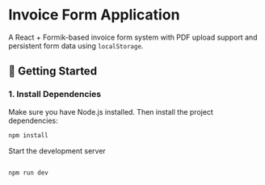 # Invoice Form Application

A React + Formik-based invoice form system with PDF upload support and persistent form data using `localStorage`.

## 🚀 Getting Started

### 1. Install Dependencies

Make sure you have Node.js installed. Then install the project dependencies:

```bash
npm install
```

Start the development server

```bash

npm run dev
```
